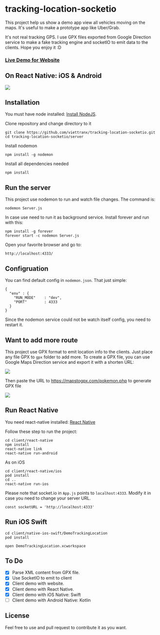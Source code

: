 # tracking-location-socketio
This project help us show a demo app view all vehicles moving on the maps. It's useful to make a prototype app like Uber/Grab.

It's not real tracking GPS. I use GPX files exported from Google Direction service to make a fake tracking engine and socketIO to emit data to the clients. Hope you enjoy it :D

### [Live Demo for Website](http://trackinglocation.skylab.vn)

## On React Native: iOS & Android
![](https://www.dropbox.com/s/ioj9m7xh7k66e0y/demo_react_native.gif?raw=1)

## Installation

You must have node installed: [Install NodeJS](https://nodejs.org/en/download/).

Clone repository and change directory to it

``` 
git clone https://github.com/viettranx/tracking-location-socketio.git 
cd tracking-location-socketio/server
```

Install nodemon
```
npm install -g nodemon
```

Install all dependencies needed
```
npm install
```

## Run the server
This project use nodemon to run and watch file changes. The command is:
```
nodemon Server.js
```

In case use need to run it as background service. Install forever and run with this:

```
npm install -g forever
forever start -c nodemon Server.js
```

Open your favorite browser and go to:

```
http://localhost:4333/
```

## Configruation
You can find default config in `nodemon.json`. That just simple:
```
{
  "env" : {
    "RUN_MODE"    : "dev",
    "PORT"        : 4333
  }
}
```
Since the nodemon service could not be watch itself config, you need to restart it.

## Want to add more route
This project use GPX format to emit location info to the clients. Just place any file GPX to `gpx` folder to add more. To create a GPX file, you can use Google Maps Direction service and export it with a shorten URL:

![](https://www.dropbox.com/s/9uf87hwnc3faoof/mapsDirection.png?raw=1)

Then paste the URL to https://mapstogpx.com/pokemon.php to generate GPX file

![](https://www.dropbox.com/s/xfe6b44ccblo64k/mapstopgx.png?raw=1)

## Run React Native
You need react-native installed: [React Native](https://facebook.github.io/react-native/docs/getting-started.html)

Follow these step to run the project:

```
cd client/react-native
npm install
react-native link
react-native run-android
```

As on iOS

```
cd client/react-native/ios
pod install
cd ..
react-native run-ios
```


Please note that socket.io in `App.js` points to `localhost:4333`. Modify it in case you need to change your server URL.

```
const socketURL = 'http://localhost:4333'
```

## Run iOS Swift

```
cd client/native-ios-swift/DemoTrackingLocation
pod install

open DemoTrackingLocation.xcworkspace
```

## To Do

- [X] Parse XML content from GPX file.
- [X] Use SocketIO to emit to client
- [X] Client demo with website.
- [X] Client demo with React Native.
- [X] Client demo with iOS Native: Swift
- [ ] Client demo with Android Native: Kotlin

## License
Feel free to use and pull request to contribute it as you want.
